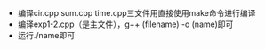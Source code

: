 - 编译cir.cpp sum.cpp time.cpp三文件用直接使用make命令进行编译
- 编译exp1-2.cpp（是主文件），g++ (filename) -o (name)即可
- 运行./name即可

